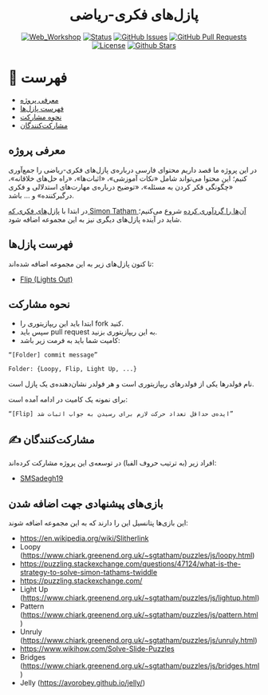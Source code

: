 <div align="center">

# پازل‌های فکری-ریاضی

[![Web_Workshop](https://img.shields.io/badge/ThinkingPuzzles-Solutions-orange.svg)](https://github.com/SMSadegh19/ThinkingPuzzlesSolutions)
[![Status](https://img.shields.io/badge/status-active-success.svg)]()
[![GitHub Issues](https://img.shields.io/github/issues/SMSadegh19/ThinkingPuzzlesSolutions.svg)](https://github.com/SMSadegh19/ThinkingPuzzlesSolutions/issues)
[![GitHub Pull Requests](https://img.shields.io/github/issues-pr/SMSadegh19/ThinkingPuzzlesSolutions.svg)](https://github.com/SMSadegh19/ThinkingPuzzlesSolutions/pulls)
[![License](https://img.shields.io/badge/license-MIT-blue.svg)](LICENSE.md)
[![Github Stars](https://img.shields.io/github/stars/SMSadegh19/ThinkingPuzzlesSolutions?style=social)]([https://](https://github.com/SMSadegh19/ThinkingPuzzlesSolutions/stargazers))

</div>


# 📝 فهرست 
 - [معرفی پروژه](#معرفی-پروژه)
 - [فهرست پازل‌ها](#فهرست-پازلها)
 - [نحوه مشارکت](#نحوه-مشارکت)
 - [مشارکت‌کنندگان](#%EF%B8%8F-مشارکتکنندگان)


## معرفی پروژه
در این پروژه ما قصد داریم محتوای فارسی درباره‌ی پازل‌های فکری-ریاضی را جمع‌آوری کنیم؛ این محتوا می‌تواند شامل «نکات آموزشی»، «اثبات‌ها»، «راه حل‌های خلاقانه»، «چگونگی فکر کردن به مسئله»، «توضیح درباره‌ی مهارت‌های استدلالی و فکری درگیرکننده» و ... باشد.

در ابتدا با [پازل‌های فکری که Simon Tatham آن‌ها را گردآوری کرده](https://www.chiark.greenend.org.uk/~sgtatham/puzzles/) شروع می‌کنیم؛ شاید در آینده پازل‌های دیگری نیز به این مجموعه اضافه شود.


## فهرست پازل‌ها
تا کنون پازل‌های زیر به این مجموعه اضافه شده‌اند:
 - [Flip (Lights Out)](https://github.com/SMSadegh19/ThinkingPuzzlesSolutions/tree/master/Flip%20%28Lights%20Out%29)

## نحوه مشارکت
 - ابتدا باید این ریپازیتوری را fork کنید.
 - سپس باید  pull request به این ریپازیتوری بزنید.
 -  کامیت شما باید به فرمت زیر باشد:

```
“[Folder] commit message”

Folder: {Loopy, Flip, Light Up, ...}
```


 نام فولدرها یکی از فولدرهای ریپازیتوری است و هر فولدر نشان‌دهنده‌ی یک پازل است.
  
  برای نمونه یک کامیت در ادامه آمده است:


```
“[Flip] ایده‌ی حداقل تعداد حرکت لازم برای رسیدن به جواب اثبات شد”
```


## ✍️ مشارکت‌کنندگان
افراد زیر (به ترتیب حروف الفبا) در توسعه‌ی این پروژه مشارکت کرده‌اند:
 - [SMSadegh19](https://github.com/SMSadegh19)


## بازی‌های پیشنهادی جهت اضافه شدن
این بازی‌ها پتانسیل این را دارند که به این مجموعه اضافه شوند:
 - https://en.wikipedia.org/wiki/Slitherlink
 - Loopy (https://www.chiark.greenend.org.uk/~sgtatham/puzzles/js/loopy.html)
 - https://puzzling.stackexchange.com/questions/47124/what-is-the-strategy-to-solve-simon-tathams-twiddle
 - https://puzzling.stackexchange.com/
 - Light Up (https://www.chiark.greenend.org.uk/~sgtatham/puzzles/js/lightup.html)
 - Pattern (https://www.chiark.greenend.org.uk/~sgtatham/puzzles/js/pattern.html)
 - Unruly (https://www.chiark.greenend.org.uk/~sgtatham/puzzles/js/unruly.html)
 - https://www.wikihow.com/Solve-Slide-Puzzles
 - Bridges (https://www.chiark.greenend.org.uk/~sgtatham/puzzles/js/bridges.html)
 - Jelly (https://avorobey.github.io/jelly/)
